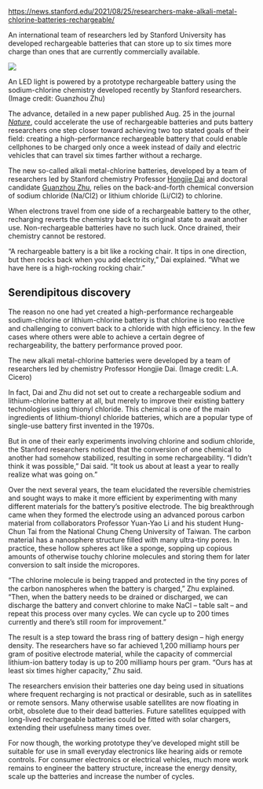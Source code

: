 https://news.stanford.edu/2021/08/25/researchers-make-alkali-metal-chlorine-batteries-rechargeable/


An international team of researchers led by Stanford University has developed rechargeable batteries that can store up to six times more charge than ones that are currently commercially available.

[![](https://news-media.stanford.edu/wp-content/uploads/2021/08/25113855/rechargeable-chlorine1500x1000.jpg)](https://news-media.stanford.edu/wp-content/uploads/2021/08/25113855/rechargeable-chlorine1500x1000.jpg)

An LED light is powered by a prototype rechargeable battery using the sodium-chlorine chemistry developed recently by Stanford researchers. (Image credit: Guanzhou Zhu)

The advance, detailed in a new paper published Aug. 25 in the journal _[Nature](https://www.nature.com/articles/s41586-021-03757-z)_, could accelerate the use of rechargeable batteries and puts battery researchers one step closer toward achieving two top stated goals of their field: creating a high-performance rechargeable battery that could enable cellphones to be charged only once a week instead of daily and electric vehicles that can travel six times farther without a recharge.

The new so-called alkali metal-chlorine batteries, developed by a team of researchers led by Stanford chemistry Professor [Hongjie Dai](https://profiles.stanford.edu/hongjie-dai) and doctoral candidate [Guanzhou Zhu](https://profiles.stanford.edu/guanzhou-zhu), relies on the back-and-forth chemical conversion of sodium chloride (Na/Cl2) or lithium chloride (Li/Cl2) to chlorine.

When electrons travel from one side of a rechargeable battery to the other, recharging reverts the chemistry back to its original state to await another use. Non-rechargeable batteries have no such luck. Once drained, their chemistry cannot be restored.

“A rechargeable battery is a bit like a rocking chair. It tips in one direction, but then rocks back when you add electricity,” Dai explained. “What we have here is a high-rocking rocking chair.”

## Serendipitous discovery

The reason no one had yet created a high-performance rechargeable sodium-chlorine or lithium-chlorine battery is that chlorine is too reactive and challenging to convert back to a chloride with high efficiency. In the few cases where others were able to achieve a certain degree of rechargeability, the battery performance proved poor.


The new alkali metal-chlorine batteries were developed by a team of researchers led by chemistry Professor Hongjie Dai. (Image credit: L.A. Cicero)

In fact, Dai and Zhu did not set out to create a rechargeable sodium and lithium-chlorine battery at all, but merely to improve their existing battery technologies using thionyl chloride. This chemical is one of the main ingredients of lithium-thionyl chloride batteries, which are a popular type of single-use battery first invented in the 1970s.

But in one of their early experiments involving chlorine and sodium chloride, the Stanford researchers noticed that the conversion of one chemical to another had somehow stabilized, resulting in some rechargeability. “I didn’t think it was possible,” Dai said. “It took us about at least a year to really realize what was going on.”

Over the next several years, the team elucidated the reversible chemistries and sought ways to make it more efficient by experimenting with many different materials for the battery’s positive electrode. The big breakthrough came when they formed the electrode using an advanced porous carbon material from collaborators Professor Yuan-Yao Li and his student Hung-Chun Tai from the National Chung Cheng University of Taiwan. The carbon material has a nanosphere structure filled with many ultra-tiny pores. In practice, these hollow spheres act like a sponge, sopping up copious amounts of otherwise touchy chlorine molecules and storing them for later conversion to salt inside the micropores.

“The chlorine molecule is being trapped and protected in the tiny pores of the carbon nanospheres when the battery is charged,” Zhu explained. “Then, when the battery needs to be drained or discharged, we can discharge the battery and convert chlorine to make NaCl – table salt – and repeat this process over many cycles. We can cycle up to 200 times currently and there’s still room for improvement.”

The result is a step toward the brass ring of battery design – high energy density. The researchers have so far achieved 1,200 milliamp hours per gram of positive electrode material, while the capacity of commercial lithium-ion battery today is up to 200 milliamp hours per gram. “Ours has at least six times higher capacity,” Zhu said.

The researchers envision their batteries one day being used in situations where frequent recharging is not practical or desirable, such as in satellites or remote sensors. Many otherwise usable satellites are now floating in orbit, obsolete due to their dead batteries. Future satellites equipped with long-lived rechargeable batteries could be fitted with solar chargers, extending their usefulness many times over.

For now though, the working prototype they’ve developed might still be suitable for use in small everyday electronics like hearing aids or remote controls. For consumer electronics or electrical vehicles, much more work remains to engineer the battery structure, increase the energy density, scale up the batteries and increase the number of cycles.